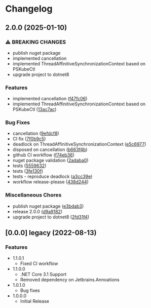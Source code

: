 # Changelog

## 2.0.0 (2025-01-10)


### ⚠ BREAKING CHANGES

* publish nuget package
* implemented cancellation
* implemented ThreadAffinitiveSynchronizationContext based on PSKubeCtl
* upgrade project to dotnet8

### Features

* implemented cancellation ([f47fc06](https://github.com/Luiz-Monad/PowerShellAsync/commit/f47fc0613a3cb9cc7f742eb9a31e1ff522a6f278))
* implemented ThreadAffinitiveSynchronizationContext based on PSKubeCtl ([13ac7ac](https://github.com/Luiz-Monad/PowerShellAsync/commit/13ac7acbc71cc6813f5156f4d4e0ebea0affd08a))


### Bug Fixes

* cancellation ([9efdcf8](https://github.com/Luiz-Monad/PowerShellAsync/commit/9efdcf8c41686266d05bded6065543a7b02f3799))
* CI fix ([7f0b9c5](https://github.com/Luiz-Monad/PowerShellAsync/commit/7f0b9c5c3d14ed4827e77c842588c3f29b65df28))
* deadlock on ThreadAffinitiveSynchronizationContext ([e5c6977](https://github.com/Luiz-Monad/PowerShellAsync/commit/e5c697796ab6ae83bce331587dcf8d48f28bb75b))
* disposed on cancellation ([b663f4b](https://github.com/Luiz-Monad/PowerShellAsync/commit/b663f4b2d375187ada97d8aba166cd2afa678e1c))
* github CI workflow ([f74eb36](https://github.com/Luiz-Monad/PowerShellAsync/commit/f74eb368c30d4b7c9bf0fc74b708bc9d29999fc3))
* nuget package validation ([2adaba0](https://github.com/Luiz-Monad/PowerShellAsync/commit/2adaba0e47d57e62a7da5c3b8204ba4fd6379409))
* tests ([5559632](https://github.com/Luiz-Monad/PowerShellAsync/commit/5559632c3609d9c07276dbab01f77e0cb3a5132b))
* tests ([3fe130f](https://github.com/Luiz-Monad/PowerShellAsync/commit/3fe130fb218ebad5c5d22e2c1938e569856afc59))
* tests - reproduce deadlock ([a3cc39e](https://github.com/Luiz-Monad/PowerShellAsync/commit/a3cc39e55c5a9cbc0bb665569567ee7209a65628))
* workflow release-please ([438d244](https://github.com/Luiz-Monad/PowerShellAsync/commit/438d244acba6d2b105aa35dc6508f7183e587ac8))


### Miscellaneous Chores

* publish nuget package ([e3bdab3](https://github.com/Luiz-Monad/PowerShellAsync/commit/e3bdab30bcafd29d3f845b7fbc35c07ba7a6b413))
* release 2.0.0 ([d9a9182](https://github.com/Luiz-Monad/PowerShellAsync/commit/d9a91829647cc753acf2da82a92baa9c5d847557))
* upgrade project to dotnet8 ([2fd31f4](https://github.com/Luiz-Monad/PowerShellAsync/commit/2fd31f4d868ae5726bada6fdf3a5f638e3400851))

## [0.0.0] legacy (2022-08-13)


### Features

* 1.1.0.1
    * Fixed CI workflow
* 1.1.0.0
    * .NET Core 3.1 Support
    * Removed dependency on Jetbrains.Annoations
* 1.0.1.0
    * Bug fixes
* 1.0.0.0
    * Initial Release

